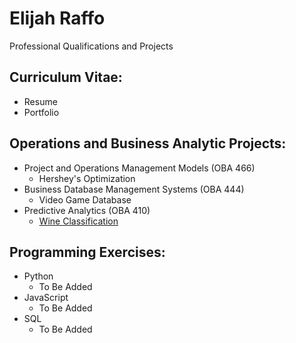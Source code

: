 # Elijah Raffo  
Professional Qualifications and Projects  

## Curriculum Vitae:  
- Resume
- Portfolio

## Operations and Business Analytic Projects:
- Project and Operations Management Models (OBA 466)
  - Hershey's Optimization
- Business Database Management Systems (OBA 444)
  - Video Game Database
- Predictive Analytics (OBA 410)
  - [Wine Classification](https://github.com/eliraffo/eliraffo.github.io/tree/master/WineClassification/)

## Programming Exercises:
- Python
  - To Be Added
- JavaScript
  - To Be Added
- SQL
  - To Be Added
